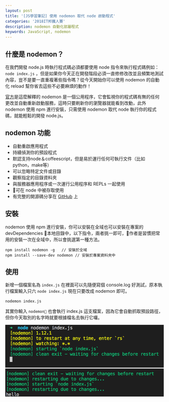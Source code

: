 ```yaml
---
layout: post
title: '[JS學習筆記] 使用 nodemon 取代 node 啟動程式'
categories: '2018IT邦鐵人賽'
description: nodemon 自動化部屬程式
keywords: JavaScript, nodemon
---
```


## 什麼是 nodemon？
在我們開發 node.js 時執行程式碼必須都要使用 node 指令來執行程式碼例如：`node index.js` ，但是如果你今天正在開發階段必須一直修修改改並且頻繁地測試內容，豈不是要一直重複著些指令嗎？從今天開始你可以使用 nodemon 的自動化 reload 幫你省去這些不必要麻煩的動作！

[官方](https://nodemon.io/)是這麼解釋的 nodemon 是一個公用程序，它會監視你的程式碼有無的任何更改並自動重新啟動服務，這時只要刷新你的瀏覽器就能看到改動，此外 nodemon 使用 npm 進行安裝，只需使用 nodemon 取代 node 執行你的程式碼，就能輕鬆的開發 node.js。

## nodemon 功能
- 自動重啟應用程式
- 持續偵測你的預設程式
- 默認支持node＆coffeescript，但是易於運行任何可執行文件（比如python，make等）
- 可以忽略特定文件或目錄
- 觀察指定的目錄資料夾
- 與服務器應用程序或一次運行公用程序和 REPLs 一起使用
- 可在 node 中被存取使用
- 有完整的開源碼分享在 [GitHub](https://github.com/remy/nodemon#nodemon) 上

## 安裝
nodemon 使用 npm 進行安裝，你可以安裝在全域也可以安裝在專案的devDependencies 本地目錄中，以下指令，兩者挑一即可，作者是習慣把常用的安裝一次在全域中，所以會挑選第一種方法。

```
npm install nodemon -g   // 安裝於全域
npm install --save-dev nodemon // 安裝於專案資料夾中
```


## 使用
新增一個檔案名為 `index.js` 在裡面可以先隨便寫個 console.log 好測試，原本執行檔案輸入只六 `node index.js` 現在只要改成 nodemon 即可。

```
nodemon index.js
```

其實你輸入 `nodemon` 也會執行 index.js 這支檔案，因為它會自動抓取預設路徑，但你今天取別的名字時就要根據檔名去執行它囉。

<img src="/images/posts/it2018/img1061216-1.png" width="600">

<img src="/images/posts/it2018/img1061216-2.png" width="600">

